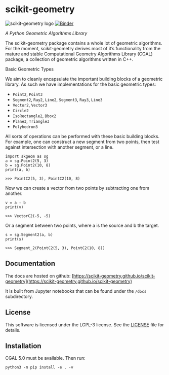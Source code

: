 # scikit-geometry

![scikit-geometry logo](docs/source/_static/scikit-geometry.svg)
[![Binder](https://mybinder.org/badge_logo.svg)](https://mybinder.org/v2/gh/scikit-geometry/scikit-geometry/master?filepath=notebooks)

*A Python Geometric Algorithms Library*

The scikit-geometry package contains a whole lot of geometric algorithms. For the moment, scikit-geometry derives most of it’s functionality from the mature and stable Computational Geometry Algorithms Library (CGAL) package, a collection of geometric algorithms written in C++.

Basic Geometric Types

We aim to cleanly encapsulate the important building blocks of a geometric library. As such we have implementations for the basic geometric types:

- `Point2`, `Point3`
- `Segment2`, `Ray2`, `Line2`, `Segment3`, `Ray3`, `Line3`
- `Vector2`, `Vector3`
- `Circle2`
- `IsoRectangle2`, `Bbox2`
- `Plane3`, `Triangle3`
- `Polyhedron3`

All sorts of operations can be performed with these basic building blocks. For example, one can construct a new segment from two points, then test against intersection with another segment, or a line.

```
import skgeom as sg
a = sg.Point2(5, 3)
b = sg.Point2(10, 8)
print(a, b)

>>> PointC2(5, 3), PointC2(10, 8)
```

Now we can create a vector from two points by subtracting one from another.

```
v = a - b
print(v)

>>> VectorC2(-5, -5)
```

Or a segment between two points, where a is the source and b the target.

```
s = sg.Segment2(a, b)
print(s)

>>> Segment_2(PointC2(5, 3), PointC2(10, 8))
```

## Documentation

The docs are hosted on github: [https://scikit-geometry.github.io/scikit-geometry](https://scikit-geometry.github.io/scikit-geometry)

It is built from Jupyter notebooks that can be found under the `/docs` subdirectory.

## License

This software is licensed under the LGPL-3 license. See the [LICENSE](LICENSE) file for details.

## Installation

CGAL 5.0 must be available. Then run:

```
python3 -m pip install -e . -v
```